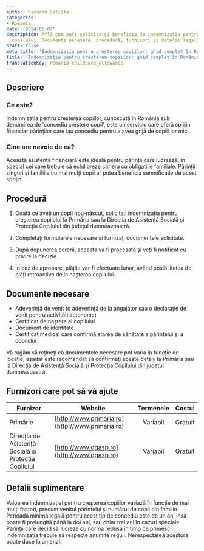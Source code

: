 ```yaml
---
author: Ricardo Batista
categories:
- Romania
date: '2024-06-07'
description: Află cum poți solicita și beneficia de indemnizația pentru creșterea
  copilului. Documente necesare, procedură, furnizori și detalii legale importante.
draft: false
meta_title: 'Indemnizația pentru creșterea copiilor: ghid complet în România'
title: 'Indemnizația pentru creșterea copiilor: ghid complet în România'
translationKey: romania-childcare_allowance
---
```



## Descriere
### Ce este?
Indemnizația pentru creșterea copiilor, cunoscută în România sub denumirea de 'concediu creștere copil', este un serviciu care oferă sprijin financiar părinților care iau concediu pentru a avea grijă de copiii lor mici.

### Cine are nevoie de ea?
Această asistență financiară este ideală pentru părinții care lucrează, în special cei care trebuie să echilibreze cariera cu obligațiile familiale. Părinții singuri și familiile cu mai mulți copii ar putea beneficia semnificativ de acest sprijin.

## Procedură

1. Odată ce aveți un copil nou-născut, solicitați indemnizația pentru creșterea copilului la Primăria sau la Direcția de Asistență Socială și Protecția Copilului din județul dumneavoastră.

2. Completați formularele necesare și furnizați documentele solicitate.

3. După depunerea cererii, aceasta va fi procesată și veți fi notificat cu privire la decizie.

4. În caz de aprobare, plățile vor fi efectuate lunar, având posibilitatea de plăți retroactive de la nașterea copilului.

## Documente necesare
- Adeverință de venit (o adeverință de la angajator sau o declarație de venit pentru activități autonome)
- Certificat de naștere al copilului
- Document de identitate
- Certificat medical care confirmă starea de sănătate a părintelui și a copilului

Vă rugăm să rețineți că documentele necesare pot varia în funcție de locație, așadar este recomandat să confirmați aceste detalii la Primăria sau la Direcția de Asistență Socială și Protecția Copilului din județul dumneavoastră.

## Furnizori care pot să vă ajute

| Furnizor        |     Website     |     Termenele    |       Costul     |
| --------------- | --------------- |  :-------------: | :-------------: |
| Primărie       |  [http://www.primaria.ro](http://www.primaria.ro)      |      Variabil       |        Gratuit       |
| Direcția de Asistență Socială și Protecția Copilului | [http://www.dgasp.ro](http://www.dgasp.ro)|   Variabil   |    Gratuit    |

## Detalii suplimentare
Valoarea indemnizației pentru creșterea copiilor variază în funcție de mai mulți factori, precum venitul părintelui și numărul de copii din familie. Perioada minimă legală pentru acest tip de concediu este de un an, însă poate fi prelungită până la doi ani, sau chiar trei ani în cazuri speciale. Părinții care decid să lucreze cu normă redusă în timp ce primesc indemnizația trebuie să respecte anumite reguli. Nerespectarea acestora poate duce la amenzi.